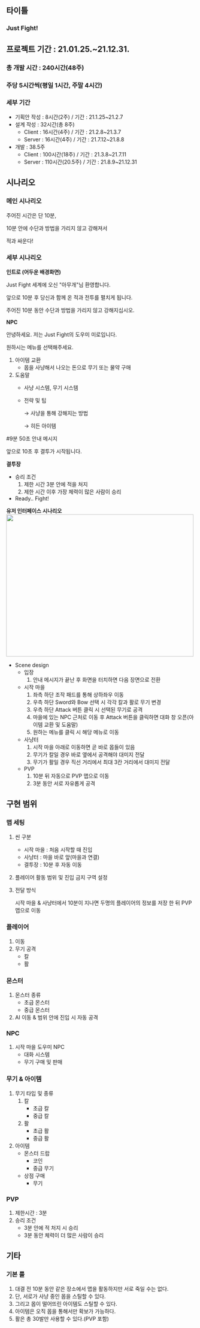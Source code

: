 ## 타이틀

### Just Fight!

## 프로젝트 기간 : 21.01.25.~21.12.31.

### 총 개발 시간 : 240시간(48주)

### 주당 5시간씩(평일 1시간, 주말 4시간)

### 세부 기간

- 기획안 작성 : 8시간(2주) / 기간 : 21.1.25~21.2.7
- 설계 작성 : 32시간(총 8주)
    - Client : 16시간(4주) / 기간 : 21.2.8~21.3.7
    - Server : 16시간(4주) / 기간 : 21.7.12~21.8.8
- 개발 : 38.5주
    - Client : 100시간(18주) / 기간 : 21.3.8~21.7.11
    - Server : 110시간(20.5주) / 기간 : 21.8.9~21.12.31

## 시나리오

### 메인 시나리오

주어진 시간은 단 10분,

10분 안에 수단과 방법을 가리지 않고 강해져서

적과 싸운다!

### 세부 시나리오

**인트로 (어두운 배경화면)** 

Just Fight 세계에 오신 "아무개"님 환영합니다. 

앞으로 10분 후 당신과 함께 온 적과 전투를 펼치게 됩니다. 

주어진 10분 동안 수단과 방법을 가리지 않고 강해지십시오.

**NPC**

안녕하세요. 저는 Just Fight의 도우미 미로입니다.

원하시는 메뉴를 선택해주세요.

1. 아이템 교환
    - 몹을 사냥해서 나오는 돈으로 무기 또는 물약 구매
2. 도움말
    - 사냥 시스템, 무기 시스템
    - 전략 및 팁

        → 사냥을 통해 강해지는 방법

        → 히든 아이템

#9분 50초 안내 메시지

앞으로 10초 후 결투가 시작됩니다. 

**결투장**

- 승리 조건
    1. 제한 시간 3분 안에 적을 처지
    2. 제한 시간 이후 가장 체력이 많은 사람이 승리
- Ready.. Fight!

**유저 인터페이스  시나리오**
<img src="https://user-images.githubusercontent.com/75019048/107335959-e8ccbf00-6afb-11eb-888a-6d4b3014b1ff.gif" width="500" height="380">

- Scene design
    - 입장
        1. 안내 메시지가 끝난 후 화면을 터치하면 다음 장면으로 전환
    - 시작 마을
        1. 좌측 하단 조작 패드를 통해 상하좌우 이동
        2. 우측 하단 Sword와 Bow 선택 시 각각 칼과 활로 무기 변경
        3. 우측 하단 Attack 버튼 클릭 시 선택된 무기로 공격
        4. 마을에 있는 NPC 근처로 이동 후 Attack 버튼을 클릭하면 대화 창 오픈(아이템 교환 및 도움말)
        5. 원하는 메뉴를 클릭 시 해당 메뉴로 이동
    - 사냥터
        1. 시작 마을 아래로 이동하면 곧 바로 몹들이 있음
        2. 무기가 칼일 경우 바로 옆에서 공격해야 대미지 전달
        3. 무기가 활일 경우 직선 거리에서 최대 3칸 거리에서 대미지 전달
    - PVP
        1. 10분 뒤 자동으로 PVP 맵으로 이동
        2. 3분 동안 서로 자유롭게 공격 

## 구현 범위

### 맵 세팅

1. 씬 구분
    - 시작 마을 : 처음 시작할 때 진입
    - 사냥터 : 마을 바로 앞(마을과 연결)
    - 결투장 : 10분 후 자동 이동
2. 플레이어 활동 범위 및 진입 금지 구역 설정
3. 전달 방식 

    시작 마을 & 사냥터에서 10분이 지나면 두명의 플레이어의 정보를 저장 한 뒤 PVP 맵으로 이동

### 플레이어

1. 이동
2. 무기 공격
    - 칼
    - 활

### 몬스터

1. 몬스터 종류
    - 초급 몬스터
    - 중급 몬스터
2. AI 이동 & 범위 안에 진입 시  자동 공격

### NPC

1. 시작 마을 도우미 NPC
    - 대화 시스템
    - 무기 구매 및 판매

### 무기 & 아이템

1. 무기 타입 및 종류
    1. 칼
        - 초급 칼
        - 중급 칼
    2. 활
        - 초급 활
        - 중급 활
2. 아이템
    - 몬스터 드랍
        - 코인
        - 중급 무기
    - 상점 구매
        - 무기

### PVP

1. 제한시간 : 3분
2. 승리 조건
    - 3분 안에 적 처지 시 승리
    - 3분 동안 체력이 더 많은 사람이 승리

## 기타

### 기본 룰

1. 대결 전 10분 동안 같은 장소에서 맵을 활동하지만 서로 죽일 수는 없다.
2. 단, 서로가 사냥 중인 몹을 스틸할 수 있다.
3. 그리고 몹이 떨어뜨린 아이템도 스틸할 수 있다.
4. 아이템은 오직 몹을 통해서만 확보가 가능하다.
5. 활은 총 30발만 사용할 수 있다.(PVP 포함)
